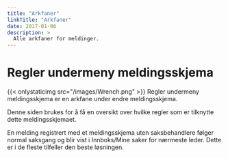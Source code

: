 ```yaml
---
title: "Arkfaner"
linkTitle: "Arkfaner"
date: 2017-01-06
description: >
  Alle arkfaner for meldinger.
---
```

# Regler undermeny meldingsskjema
{{< onlystaticimg src="/images/Wrench.png" >}} Regler undermeny meldingsskjema er en arkfane under endre meldingsskjema.

Denne siden brukes for å få en oversikt over hvilke regler som er tilknytte dette meldingsskjemaet.

En melding registrert med et meldingsskjema uten saksbehandlere følger normal saksgang og blir vist i Innboks/Mine saker for nærmeste leder. Dette er i de fleste tilfeller den beste løsningen. 